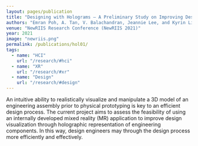 ```yaml
---
layout: pages/publication
title: "Designing with Holograms – A Preliminary Study on Improving Design Visualisation Through Holographic Display"
authors: "Emran Poh, A. Tan, V. Balachandran, Jeannie Lee, and Kyrin Liong"
venue: "NewRIIS Research Conference (NewRIIS 2021)"
year: 2021
image: "newriis.png"
permalink: /publications/hol01/
tags:
  - name: "HCI"
    url: "/research/#hci"
  - name: "XR"
    url: "/research/#xr"
  - name: "Design"
    url: "/research/#design"
---
```


An intuitive ability to realistically visualize and manipulate a 3D model of an engineering assembly prior to physical prototyping is key to an efficient design process. The current project aims to assess the feasibility of using an internally developed mixed reality (MR) application to improve design visualization through holographic representation of engineering components. In this way, design engineers may through the design process more efficiently and effectively.